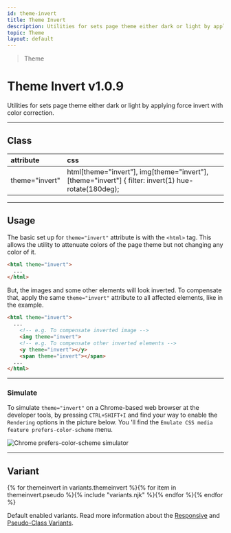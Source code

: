 ```yaml
---
id: theme-invert
title: Theme Invert
description: Utilities for sets page theme either dark or light by applying force invert.
topic: Theme
layout: default
---
```


> Theme

# Theme Invert <span class="ml-1 px-2 py-1 text-sm text-gray-600 (dark)text-charcoal-100 bg-gray-300 (dark)bg-gray-600">v1.0.9</span>

Utilities for sets page theme either dark or light by applying force invert with color correction.

---

## Class

| <span class="px-3 py-1 text-white (dark)text-charcoal-100 bg-charcoal-100 (dark)bg-gray-600 rounded-full">attribute</span> | <span class="px-3 py-1 text-white (dark)text-charcoal-100 bg-charcoal-100 (dark)bg-gray-600 rounded-full">css</span> |
|:--|:--|
| theme="invert" | html[theme="invert"], img[theme="invert"], [theme="invert"] { filter: invert(1) hue-rotate(180deg); |

---

## Usage

The basic set up for `theme="invert"` attribute is with the `<html>` tag. This allows the utility to attenuate colors of the page theme but not changing any color of it.

```html
<html theme="invert">
  ...
</html>
```

But, the images and some other elements will look inverted. To compensate that, apply the same `theme="invert"` attribute to all affected elements, like in the example.

```html
<html theme="invert">
  ...
    <!-- e.g. To compensate inverted image -->
    <img theme="invert">
    <!-- e.g. To compensate other inverted elements -->
    <y theme="invert"></y>
    <span theme="invert"></span>
  ...
</html>
```

---

### Simulate

To simulate `theme="invert"` on a Chrome-based web browser at the developer tools, by pressing `CTRL+SHIFT+I` and find your way to enable the `Rendering` options in the picture below. You 'll find the `Emulate CSS media feature prefers-color-scheme` menu.

<y class="mx-4 py-4">
  <img theme="auto"
       class="w-full h-full object-fit object-center rounded-lg"
       src="/images/content/simulate_theme.jpg"
       loading="lazy"
       alt="Chrome prefers-color-scheme simulator">
</y>

---

## Variant

<y class="flex flex-gap-2 flex-wrap justify-start items-center">{% for themeinvert in variants.themeinvert %}{% for item in themeinvert.pseudo %}{% include "variants.njk" %}{% endfor %}{% endfor %}</y>

Default enabled variants. Read more information about the [Responsive](/responsive) and [Pseudo-Class Variants](/pseudo-class-variants/).

